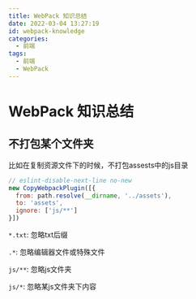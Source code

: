 ```yaml
---
title: WebPack 知识总结
date: 2022-03-04 13:27:19
id: webpack-knowledge
categories:
  - 前端
tags:
  - 前端
  - WebPack
---
```


# WebPack 知识总结

## 不打包某个文件夹

比如在复制资源文件下的时候，不打包assests中的js目录

```js
// eslint-disable-next-line no-new
new CopyWebpackPlugin([{
  from: path.resolve(__dirname, '../assets'),
  to: 'assets',
  ignore: ['js/**']
}])
```

`*.txt`: 忽略txt后缀

`.*`: 忽略编辑器文件或特殊文件

`js/**`: 忽略js文件夹

`js/*`: 忽略某js文件夹下内容
